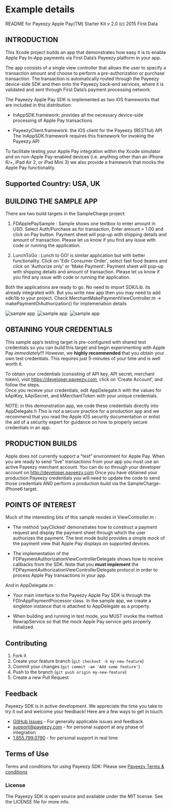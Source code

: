 # Example details

README for Payeezy Apple Pay(TM) Starter Kit v 2.0
(c) 2015 First Data

## INTRODUCTION

This Xcode project builds an app that demonstrates how easy it is to enable
Apple Pay In-App payments via First Data’s Payeezy platform in your app.

The app consists of a single view controller that allows the user
to specify a transaction amount and choose to perform a pre-authorization or
purchase transaction.  The transaction is automatically routed through the Payeezy
device-side SDK and then onto the Payeezy back-end services, where it is validated
and sent through First Data’s payment processing network.

The Payeezy Apple Pay SDK is implemented as two iOS frameworks that are included in this distribution:

- InAppSDK.framework: provides all the necessary device-side processing 
   of Apple Pay transactions

- PayeezyClient.framework:  the iOS client for the Payeezy (RESTful) API
   The InAppSDK.framework requires this framework for invoking the Payeezy API

To facilitate testing your Apple Pay integration within the Xcode simulator and
on non-Apple Pay-enabled devices (i.e. anything other than an iPhone 6/+, iPad Air 2,
or iPad Mini 3) we also provide a framework that mocks the Apple Pay functionality.

## Supported Country: USA, UK

## BUILDING THE SAMPLE APP

There are two build targets in the SampleCharge project: 

   1. FDApplePaySample : Sample shows one textbox to enter amount in USD. Select Auth/Purchase as for transaction, Enter amount > 1.00 and click on Pay button. Payment sheet will pop-up with shipping details and amount of transaction.  Please let us know if you find any issue with code or running the application.  

   2. LunchToGo : Lunch to GO! is similar application but with better functionality. Click on 'Edir Consumer Order', select fast food iteams and click on 'Authorize only' or 'Make Payment'. Payment sheet will pop-up with shipping details and amount of transaction.  Please let us know if you find any issue with code or running the application. 

Both the applications are ready to go. No need to import SDK/Lib. its already integrated with. But you write new app then you may need to add sdk/lib to your project. Check MerchantMakePaymentViewController.m -> makePaymentOrAuthorization() for implemenation details  

<div><img src="https://github.com/payeezy/payeezy_apple_pay/raw/master/guide/images/apple_pay1.png" alt="sample app"/>&nbsp;&nbsp;<img src="https://github.com/payeezy/payeezy_apple_pay/raw/master/guide/images/apple_pay2.png" alt="sample app"/>&nbsp;&nbsp;<img src="https://github.com/payeezy/payeezy_apple_pay/raw/master/guide/images/apple_pay3.png" alt="sample app"/></div>

## OBTAINING YOUR CREDENTIALS

This sample app’s testing target is pre-configured with shared test credentials so you
can build this target and begin experimenting with Apple Pay *immediately*!!!
However, we **highly recommended** that you obtain your own test
credentials.  This requires just 5-minutes of your time and is well worth it.

To obtain your credentials (consisting of API key, API secret, merchant token), 
visit https://developer.payeezy.com, click on ‘Create Account’, and follow the steps.  
Once you receive your credentials, edit AppDelegate.h with the values for kApiKey, 
kApiSecret, and kMerchantToken with your unique credentials.

NOTE: in this demonstration app, we code these credentials directly into AppDelegate.h
This is *not* a secure practice for a production app and we recommend that you
read the Apple iOS security documentation or enlist the aid of a security expert for
guidance on how to properly secure credentials in an app.


## PRODUCTION BUILDS

Apple does not currently support a “test” environment for Apple Pay.  When you are ready
to send “live” transactions from your app you must use an active Payeezy merchant account.
You can do so through your developer account on http://developer.payeezy.com
Once you have obtained your production Payeezy credentials you will need to update the code
to send those credentials AND perform a production build via the SampleCharge-iPhone6 target.


## POINTS OF INTEREST


Much of the interesting bits of this sample resides in ViewController.m :

- The method 'payClicked' demonstrates how to construct a payment request and display
  the payment sheet through which the user authorizes the payment.  The test mode build
  provides a simple mock of the payment view that Apple Pay displays on supported devices.
  
- The implementation of the FDPaymentAuthorizationViewControllerDelegate shows how to receive
  callbacks from the SDK.  Note that you **must implement** the 
  FDPaymentAuthorizationViewControllerDelegate protocol in order to process Apple Pay
  transactions in your app.


And in AppDelegate.m :

- Your main interface to the Payeezy Apple Pay SDK is through the FDInAppPaymentProcessor
  class.  In the sample app, we create a singleton instance that is attached to 
  AppDelegate as a property.  

- When building and running in test mode, you MUST invoke the method RewrapService
 so that the mock Apple Pay service
  gets properly initialized.


## Contributing

1. Fork it 
2. Create your feature branch (`git checkout -b my-new-feature`)
3. Commit your changes (`git commit -am 'Add some feature'`)
4. Push to the branch (`git push origin my-new-feature`)
5. Create a new Pull Request  

## Feedback

Payeezy  SDK is in active development. We appreciate the time you take to try it out and welcome your feedback!
Here are a few ways to get in touch:
* [GitHub Issues](https://github.com/payeezy/payeezy/issues) - For generally applicable issues and feedback
* support@payeezy.com - for personal support at any phase of integration
* [1.855.799.0790](tel:+18557990790)  - for personal support in real time 

## Terms of Use

Terms and conditions for using Payeezy SDK: Please see [Payeezy Terms & conditions](https://developer.payeezy.com/terms-use)
 
### License
The Payeezy SDK is open source and available under the MIT license. See the LICENSE file for more info.
